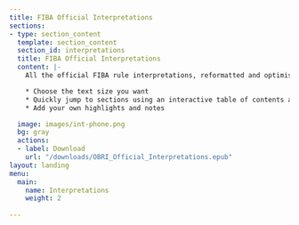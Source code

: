 ```yaml
---
title: FIBA Official Interpretations
sections:
- type: section_content
  template: section_content
  section_id: interpretations
  title: FIBA Official Interpretations
  content: |-
    All the official FIBA rule interpretations, reformatted and optimised for your smart phone or tablet.

    * Choose the text size you want 
    * Quickly jump to sections using an interactive table of contents and index
    * Add your own highlights and notes

  image: images/int-phone.png
  bg: gray
  actions:
  - label: Download
    url: "/downloads/OBRI_Official_Interpretations.epub"
layout: landing
menu:
  main:
    name: Interpretations
    weight: 2
    
---
```

